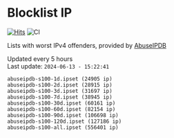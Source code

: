 # Blocklist IP

[![Hits](https://hits.seeyoufarm.com/api/count/incr/badge.svg?url=https%3A%2F%2Fgithub.com%2Fborestad%2Fblocklist-ip%2F&count_bg=%2379C83D&title_bg=%23555555&icon=&icon_color=%23E7E7E7&title=hits&edge_flat=false)](https://hits.seeyoufarm.com)  ![CI](https://img.shields.io/github/workflow/status/borestad/blocklist-ip/CI?style=flat-square)

Lists with worst IPv4 offenders, provided by [AbuseIPDB](https://www.abuseipdb.com/)

<!-- FOOTER-PLACEHOLDER -->
Updated every 5 hours<br>
Last update: `2024-06-13 - 15:22:41`
```
abuseipdb-s100-1d.ipset (24905 ip)
abuseipdb-s100-2d.ipset (28915 ip)
abuseipdb-s100-3d.ipset (31697 ip)
abuseipdb-s100-7d.ipset (38945 ip)
abuseipdb-s100-30d.ipset (60161 ip)
abuseipdb-s100-60d.ipset (82154 ip)
abuseipdb-s100-90d.ipset (106698 ip)
abuseipdb-s100-120d.ipset (127186 ip)
abuseipdb-s100-all.ipset (556401 ip)
```
